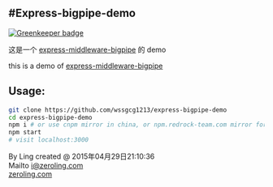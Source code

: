 #Express-bigpipe-demo
-------

[![Greenkeeper badge](https://badges.greenkeeper.io/wssgcg1213/express-bigpipe-demo.svg)](https://greenkeeper.io/)

这是一个 [express-middleware-bigpipe](https://github.com/wssgcg1213/express-middleware-bigpipe) 的 demo 

this is a demo of  [express-middleware-bigpipe](https://github.com/wssgcg1213/express-middleware-bigpipe)

## Usage:

```bash
git clone https://github.com/wssgcg1213/express-bigpipe-demo
cd express-bigpipe-demo
npm i # or use cnpm mirror in china, or npm.redrock-team.com mirror for '中国教育网'
npm start
# visit localhost:3000
```




By Ling created @ 2015年04月29日21:10:36  
Mailto i@zeroling.com  
[zeroling.com](https://www.zeroling.com)

